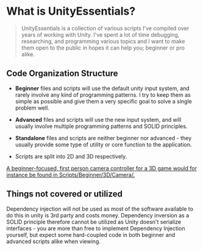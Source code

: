 # What is UnityEssentials?
> UnityEssentials is a collection of various scripts I've compiled over years of working with Unity. I've spent a lot of time debugging, researching, and programming various topics and I want to make them open to the public in hopes it can help you; beginner or pro alike.

## Code Organization Structure
- **Beginner** files and scripts will use the default unity input system, and rarely involve any kind of programming patterns. I try to keep them as simple as possible and give them a very specific goal to solve a single problem well.

- **Advanced** files and scripts will use the new input system, and will usually involve multiple programming patterns and SOLID principles.

- **Standalone** files and scripts are neither beginner nor advanced - they usually provide some type of utility or core function to the application.

- Scripts are split into 2D and 3D respectively.

<ins>A beginner-focused, first person camera controller for a 3D game would for instance be found in Scripts/Beginner/3D/Camera/.</ins>

## Things not covered or utilized
Dependency injection will not be used as most of the software available to do this in unity is 3rd party and costs money. Dependency inversion as a SOLID principle therefore cannot be utilized as Unity doesn't serialize interfaces - you are more than free to implement Dependency Injection yourself, but expect some hard-coupled code in both beginner and advanced scripts alike when viewing.

